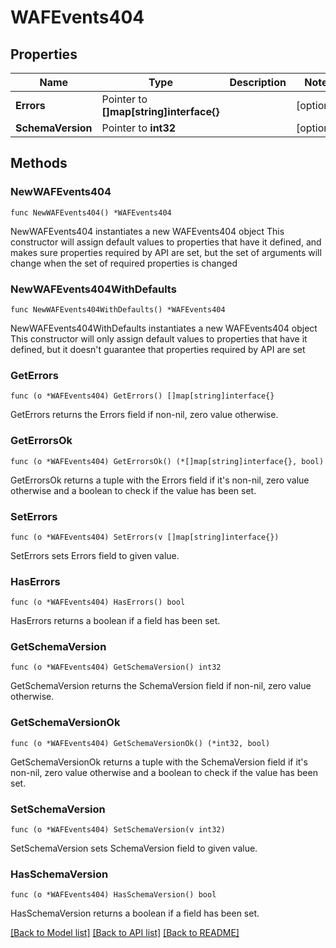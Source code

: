 # WAFEvents404

## Properties

Name | Type | Description | Notes
------------ | ------------- | ------------- | -------------
**Errors** | Pointer to **[]map[string]interface{}** |  | [optional] 
**SchemaVersion** | Pointer to **int32** |  | [optional] 

## Methods

### NewWAFEvents404

`func NewWAFEvents404() *WAFEvents404`

NewWAFEvents404 instantiates a new WAFEvents404 object
This constructor will assign default values to properties that have it defined,
and makes sure properties required by API are set, but the set of arguments
will change when the set of required properties is changed

### NewWAFEvents404WithDefaults

`func NewWAFEvents404WithDefaults() *WAFEvents404`

NewWAFEvents404WithDefaults instantiates a new WAFEvents404 object
This constructor will only assign default values to properties that have it defined,
but it doesn't guarantee that properties required by API are set

### GetErrors

`func (o *WAFEvents404) GetErrors() []map[string]interface{}`

GetErrors returns the Errors field if non-nil, zero value otherwise.

### GetErrorsOk

`func (o *WAFEvents404) GetErrorsOk() (*[]map[string]interface{}, bool)`

GetErrorsOk returns a tuple with the Errors field if it's non-nil, zero value otherwise
and a boolean to check if the value has been set.

### SetErrors

`func (o *WAFEvents404) SetErrors(v []map[string]interface{})`

SetErrors sets Errors field to given value.

### HasErrors

`func (o *WAFEvents404) HasErrors() bool`

HasErrors returns a boolean if a field has been set.

### GetSchemaVersion

`func (o *WAFEvents404) GetSchemaVersion() int32`

GetSchemaVersion returns the SchemaVersion field if non-nil, zero value otherwise.

### GetSchemaVersionOk

`func (o *WAFEvents404) GetSchemaVersionOk() (*int32, bool)`

GetSchemaVersionOk returns a tuple with the SchemaVersion field if it's non-nil, zero value otherwise
and a boolean to check if the value has been set.

### SetSchemaVersion

`func (o *WAFEvents404) SetSchemaVersion(v int32)`

SetSchemaVersion sets SchemaVersion field to given value.

### HasSchemaVersion

`func (o *WAFEvents404) HasSchemaVersion() bool`

HasSchemaVersion returns a boolean if a field has been set.


[[Back to Model list]](../README.md#documentation-for-models) [[Back to API list]](../README.md#documentation-for-api-endpoints) [[Back to README]](../README.md)


